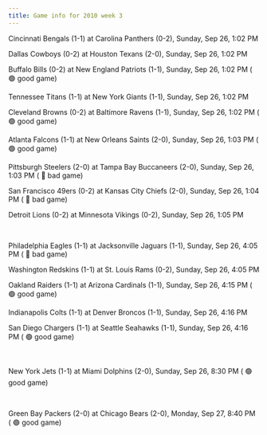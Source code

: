 ```yaml
---
title: Game info for 2010 week 3
---
```

Cincinnati Bengals (1-1) at Carolina Panthers (0-2), Sunday, Sep 26, 1:02 PM

Dallas Cowboys (0-2) at Houston Texans (2-0), Sunday, Sep 26, 1:02 PM

Buffalo Bills (0-2) at New England Patriots (1-1), Sunday, Sep 26, 1:02 PM (	:green_circle: good game)

Tennessee Titans (1-1) at New York Giants (1-1), Sunday, Sep 26, 1:02 PM

Cleveland Browns (0-2) at Baltimore Ravens (1-1), Sunday, Sep 26, 1:02 PM (	:green_circle: good game)

Atlanta Falcons (1-1) at New Orleans Saints (2-0), Sunday, Sep 26, 1:03 PM (	:green_circle: good game)

Pittsburgh Steelers (2-0) at Tampa Bay Buccaneers (2-0), Sunday, Sep 26, 1:03 PM (	:red_circle: bad game)

San Francisco 49ers (0-2) at Kansas City Chiefs (2-0), Sunday, Sep 26, 1:04 PM (	:red_circle: bad game)

Detroit Lions (0-2) at Minnesota Vikings (0-2), Sunday, Sep 26, 1:05 PM


<br/>

Philadelphia Eagles (1-1) at Jacksonville Jaguars (1-1), Sunday, Sep 26, 4:05 PM (	:red_circle: bad game)

Washington Redskins (1-1) at St. Louis Rams (0-2), Sunday, Sep 26, 4:05 PM

Oakland Raiders (1-1) at Arizona Cardinals (1-1), Sunday, Sep 26, 4:15 PM (	:green_circle: good game)

Indianapolis Colts (1-1) at Denver Broncos (1-1), Sunday, Sep 26, 4:16 PM

San Diego Chargers (1-1) at Seattle Seahawks (1-1), Sunday, Sep 26, 4:16 PM (	:green_circle: good game)


<br/>

New York Jets (1-1) at Miami Dolphins (2-0), Sunday, Sep 26, 8:30 PM (	:green_circle: good game)


<br/>

Green Bay Packers (2-0) at Chicago Bears (2-0), Monday, Sep 27, 8:40 PM (	:green_circle: good game)

